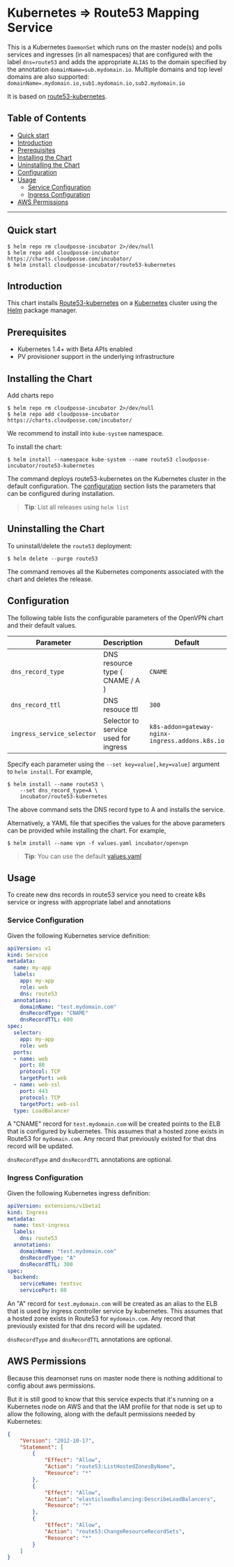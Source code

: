 # Kubernetes => Route53 Mapping Service

This is a Kubernetes `DaemonSet` which runs on the master node(s) and polls services and ingresses
(in all namespaces) that are configured with the label `dns=route53` and
adds the appropriate `ALIAS` to the domain specified by the annotation `domainName=sub.mydomain.io`.
Multiple domains and top level domains are also supported: `domainName=.mydomain.io,sub1.mydomain.io,sub2.mydomain.io`

It is based on [route53-kubernetes](https://github.com/cloudposse/route53-kubernetes).

## Table of Contents

<!-- START doctoc generated TOC please keep comment here to allow auto update -->
<!-- DON'T EDIT THIS SECTION, INSTEAD RE-RUN doctoc TO UPDATE -->


- [Quick start](#quick-start)
- [Introduction](#introduction)
- [Prerequisites](#prerequisites)
- [Installing the Chart](#installing-the-chart)
- [Uninstalling the Chart](#uninstalling-the-chart)
- [Configuration](#configuration)
- [Usage](#usage)
  - [Service Configuration](#service-configuration)
  - [Ingress Configuration](#ingress-configuration)
- [AWS Permissions](#aws-permissions)

<!-- END doctoc generated TOC please keep comment here to allow auto update -->

----

## Quick start

```console
$ helm repo rm cloudposse-incubator 2>/dev/null
$ helm repo add cloudposse-incubator https://charts.cloudposse.com/incubator/
$ helm install cloudposse-incubator/route53-kubernetes
```

## Introduction

This chart installs [Route53-kubernetes](https://github.com/cloudposse/route53-kubernetes) on a [Kubernetes](http://kubernetes.io) cluster using the [Helm](https://helm.sh) package manager.

## Prerequisites

- Kubernetes 1.4+ with Beta APIs enabled
- PV provisioner support in the underlying infrastructure

## Installing the Chart

Add charts repo

```console
$ helm repo rm cloudposse-incubator 2>/dev/null
$ helm repo add cloudposse-incubator https://charts.cloudposse.com/incubator/
```

We recommend to install into `kube-system` namespace.

To install the chart:

```console
$ helm install --namespace kube-system --name route53 cloudposse-incubator/route53-kubernetes
```

The command deploys route53-kubernetes on the Kubernetes cluster in the default configuration.
The [configuration](#configuration) section lists the parameters that can be configured during installation.

> **Tip**: List all releases using `helm list`

## Uninstalling the Chart

To uninstall/delete the `route53` deployment:

```console
$ helm delete --purge route53
```

The command removes all the Kubernetes components associated with the chart and deletes the release.

## Configuration

The following table lists the configurable parameters of the OpenVPN chart and their default values.

 Parameter                   | Description                          | Default                                          |
 ----------------------------| -------------------------------------| ------------------------------------------------ |
 `dns_record_type`           | DNS resource type ( CNAME / A )      | `CNAME`                                          |
 `dns_record_ttl`            | DNS resouce ttl                      | `300`                                            |
 `ingress_service_selector`  | Selector to service used for ingress | `k8s-addon=gateway-nginx-ingress.addons.k8s.io`  |


Specify each parameter using the `--set key=value[,key=value]` argument to `helm install`. For example,

```console
$ helm install --name route53 \
    --set dns_record_type=A \
    incubator/route53-kubernetes
```

The above command sets the DNS record type to A and installs the service.

Alternatively, a YAML file that specifies the values for the above parameters can be provided while installing the chart. For example,

```console
$ helm install --name vpn -f values.yaml incubator/openvpn
```

> **Tip**: You can use the default [values.yaml](values.yaml)

## Usage

To create new dns records in route53 service you need to create k8s service or ingress
with appropriate label and annotations

### Service Configuration

Given the following Kubernetes service definition:

```yaml
apiVersion: v1
kind: Service
metadata:
  name: my-app
  labels:
    app: my-app
    role: web
    dns: route53
  annotations:
    domainName: "test.mydomain.com"
    dnsRecordType: "CNAME"
    dnsRecordTTL: 600
spec:
  selector:
    app: my-app
    role: web
  ports:
  - name: web
    port: 80
    protocol: TCP
    targetPort: web
  - name: web-ssl
    port: 443
    protocol: TCP
    targetPort: web-ssl
  type: LoadBalancer
```

A "CNAME" record for `test.mydomain.com` will be created points to the ELB that is
configured by kubernetes. This assumes that a hosted zone exists in Route53 for `mydomain.com`.
Any record that previously existed for that dns record will be updated.

``dnsRecordType`` and ``dnsRecordTTL`` annotations are optional.

### Ingress Configuration

Given the following Kubernetes ingress definition:

```yaml
apiVersion: extensions/v1beta1
kind: Ingress
metadata:
  name: test-ingress
  labels:
    dns: route53
  annotations:
    domainName: "test.mydomain.com"
    dnsRecordType: "A"
    dnsRecordTTL: 300
spec:
  backend:
    serviceName: testsvc
    servicePort: 80
```

An "A" record for `test.mydomain.com` will be created as an alias to the ELB that is used by
ingress controller service by kubernetes. This assumes that a hosted zone exists in Route53 for `mydomain.com`.
Any record that previously existed for that dns record will be updated.

``dnsRecordType`` and ``dnsRecordTTL`` annotations are optional.

## AWS Permissions

Because this deamonset runs on master node there is nothing additional to config about aws permissions.

But it is still good to know that this service expects that it's running on a Kubernetes node on AWS and that the IAM profile for
that node is set up to allow the following, along with the default permissions needed by Kubernetes:

```json
{
    "Version": "2012-10-17",
    "Statement": [
        {
            "Effect": "Allow",
            "Action": "route53:ListHostedZonesByName",
            "Resource": "*"
        },
        {
            "Effect": "Allow",
            "Action": "elasticloadbalancing:DescribeLoadBalancers",
            "Resource": "*"
        },
        {
            "Effect": "Allow",
            "Action": "route53:ChangeResourceRecordSets",
            "Resource": "*"
        }
    ]
}
```
